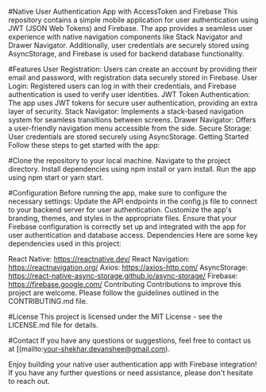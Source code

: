 #Native User Authentication App with AccessToken and Firebase
This repository contains a simple mobile application for user authentication using JWT (JSON Web Tokens) and Firebase. The app provides a seamless user experience with native navigation components like Stack Navigator and Drawer Navigator. Additionally, user credentials are securely stored using AsyncStorage, and Firebase is used for backend database functionality.

#Features
User Registration: Users can create an account by providing their email and password, with registration data securely stored in Firebase.
User Login: Registered users can log in with their credentials, and Firebase authentication is used to verify user identities.
JWT Token Authentication: The app uses JWT tokens for secure user authentication, providing an extra layer of security.
Stack Navigator: Implements a stack-based navigation system for seamless transitions between screens.
Drawer Navigator: Offers a user-friendly navigation menu accessible from the side.
Secure Storage: User credentials are stored securely using AsyncStorage.
Getting Started
Follow these steps to get started with the app:

#Clone the repository to your local machine.
Navigate to the project directory.
Install dependencies using npm install or yarn install.
Run the app using npm start or yarn start.

#Configuration
Before running the app, make sure to configure the necessary settings:
Update the API endpoints in the config.js file to connect to your backend server for user authentication.
Customize the app's branding, themes, and styles in the appropriate files.
Ensure that your Firebase configuration is correctly set up and integrated with the app for user authentication and database access.
Dependencies
Here are some key dependencies used in this project:

React Native: https://reactnative.dev/
React Navigation: https://reactnavigation.org/
Axios: https://axios-http.com/
AsyncStorage: https://react-native-async-storage.github.io/async-storage/
Firebase: https://firebase.google.com/
Contributing
Contributions to improve this project are welcome. Please follow the guidelines outlined in the CONTRIBUTING.md file.

#License
This project is licensed under the MIT License - see the LICENSE.md file for details.

#Contact
If you have any questions or suggestions, feel free to contact us at [(mailto:your-shekhar.devanshee@gmail.com).

Enjoy building your native user authentication app with Firebase integration! If you have any further questions or need assistance, please don't hesitate to reach out.
